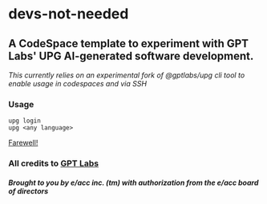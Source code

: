 # devs-not-needed
## A CodeSpace template to experiment with GPT Labs' UPG AI-generated software development.

*This currently relies on an experimental fork of @gptlabs/upg cli tool to enable usage in codespaces and via SSH*

### Usage
```
upg login
upg <any language>
```

[Farewell!](https://www.youtube.com/watch?v=Vkne38Btew8)

### All credits to [GPT Labs](https://gptlabs.us/upg)

#### _*Brought to you by e/acc inc. (tm) with authorization from the e/acc board of directors*_
